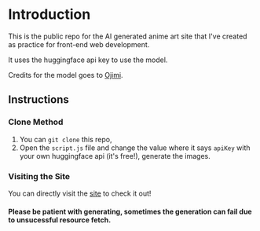 # Introduction

This is the public repo for the AI generated anime art site that I've created as practice for front-end web development.

It uses the huggingface api key to use the model.

Credits for the model goes to [Ojimi](https://huggingface.co/Ojimi/anime-kawai-diffusion).

## Instructions

### Clone Method

1. You can `git clone` this repo,
2. Open the `script.js` file and change the value where it says `apiKey` with your own huggingface api (it's free!), generate the images.


### Visiting the Site

You can directly visit the [site](https://huzbi-animeartai.vercel.app/) to check it out!

#### Please be patient with generating, sometimes the generation can fail due to unsucessful resource fetch.
